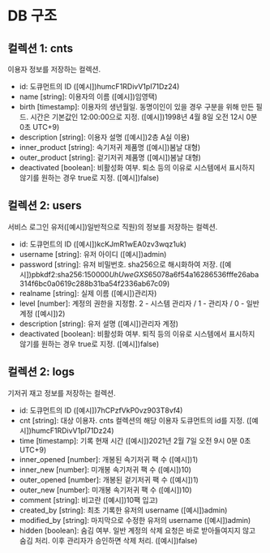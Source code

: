 # DB 구조
## 컬렉션 1: cnts
이용자 정보를 저장하는 컬렉션.

* id: 도큐먼트의 ID ([예시])humcF1RDivV1pI71Dz24)
* name [string]: 이용자의 이름 ([예시])임영택)
* birth [timestamp]: 이용자의 생년월일. 동명이인이 있을 경우 구분을 위해 만든 필드. 시간은 기본값인 12:00:00으로 지정. ([예시])1998년 4월 8일 오전 12시 0분 0초 UTC+9)
* description [string]: 이용자 설명 ([예시])2층 A실 이용)
* inner_product [string]: 속기저귀 제품명 ([예시])봄날 대형)
* outer_product [string]: 겉기저귀 제품명 ([예시])봄날 대형)
* deactivated [boolean]: 비활성화 여부. 퇴소 등의 이유로 시스템에서 표시하지 않기를 원하는 경우 true로 지정. ([예시])false)

## 컬렉션 2: users
서비스 로그인 유저([예시])일반적으로 직원)의 정보를 저장하는 컬렉션.

* id: 도큐먼트의 ID ([예시])kcKJmR1wEA0zv3wqz1uk)
* username [string]: 유저 아이디 ([예시])admin)
* password [string]: 유저 비밀번호. sha256으로 해시화하여 저장. ([예시])pbkdf2:sha256:150000$UhUweGXS$65078a6f54a16286536fffe26aba314f6bc0a0619c288b31ba54f2336ab67c09)
* realname [string]: 실제 이름 ([예시])관리자)
* level [number]: 계정의 권한을 지정함. 2 - 시스템 관리자 / 1 - 관리자 / 0 - 일반 계정 ([예시])2)
* description [string]: 유저 설명 ([예시])관리자 계정)
* deactivated [boolean]: 비활성화 여부. 퇴직 등의 이유로 시스템에서 표시하지 않기를 원하는 경우 true로 지정. ([예시])false)

## 컬렉션 2: logs
기저귀 재고 정보를 저장하는 컬렉션.

* id: 도큐먼트의 ID ([예시])7hCPzfVkP0vz903T8vf4)
* cnt [string]: 대상 이용자. cnts 컬렉션의 해당 이용자 도큐먼트의 id를 지정. ([예시])humcF1RDivV1pI71Dz24)
* time [timestamp]: 기록 현재 시간 ([예시])2021년 2월 7일 오전 9시 0분 0초 UTC+9)
* inner_opened [number]: 개봉된 속기저귀 팩 수 ([예시])1)
* inner_new [number]: 미개봉 속기저귀 팩 수 ([예시])10)
* outer_opened [number]: 개봉된 겉기저귀 팩 수 ([예시])1)
* outer_new [number]: 미개봉 속기저귀 팩 수 ([예시])10)
* comment [string]: 비고란 ([예시])10팩 입고)
* created_by [string]: 최초 기록한 유저의 username ([예시])admin)
* modified_by [string]: 마지막으로 수정한 유저의 username ([예시])admin)
* hidden [boolean]: 숨김 여부. 일반 계정의 삭제 요청은 바로 받아들여지지 않고 숨김 처리. 이후 관리자가 승인하면 삭제 처리. ([예시])false)



